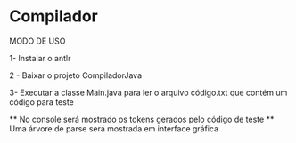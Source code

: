 # Compilador 

MODO DE USO

1- Instalar o antlr

2 - Baixar o projeto CompiladorJava

3- Executar a classe Main.java para ler o arquivo código.txt que contém um código para teste


** No console será mostrado os tokens gerados pelo código de teste
** Uma árvore de parse será mostrada em interface gráfica
